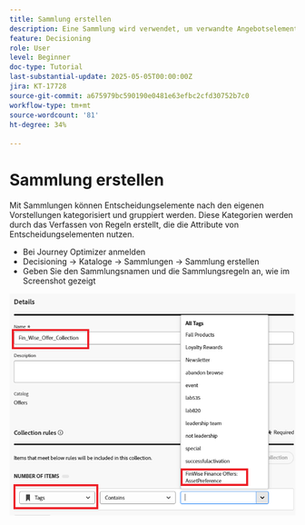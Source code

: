 ```yaml
---
title: Sammlung erstellen
description: Eine Sammlung wird verwendet, um verwandte Angebotselemente in Decisioning zu gruppieren, wodurch die Verwaltung und Organisation von Inhalten für ein bestimmtes Design, eine bestimmte Zielgruppe oder ein bestimmtes Kampagnenziel erleichtert wird.
feature: Decisioning
role: User
level: Beginner
doc-type: Tutorial
last-substantial-update: 2025-05-05T00:00:00Z
jira: KT-17728
source-git-commit: a675979bc590190e0481e63efbc2cfd30752b7c0
workflow-type: tm+mt
source-wordcount: '81'
ht-degree: 34%

---
```


# Sammlung erstellen

Mit Sammlungen können Entscheidungselemente nach den eigenen Vorstellungen kategorisiert und gruppiert werden. Diese Kategorien werden durch das Verfassen von Regeln erstellt, die die Attribute von Entscheidungselementen nutzen.

* Bei Journey Optimizer anmelden
* Decisioning -> Kataloge -> Sammlungen -> Sammlung erstellen
* Geben Sie den Sammlungsnamen und die Sammlungsregeln an, wie im Screenshot gezeigt

![create-collection](assets/fin-wise-collection.png)
